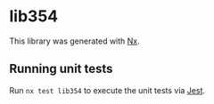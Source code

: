 # lib354

This library was generated with [Nx](https://nx.dev).


## Running unit tests

Run `nx test lib354` to execute the unit tests via [Jest](https://jestjs.io).


